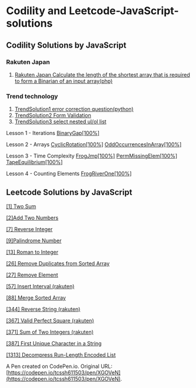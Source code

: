 # Codility and Leetcode-JavaScript-solutions

## Codility Solutions by JavaScript

### Rakuten Japan 
1. [Rakuten Japan Calculate the length of the shortest array that is required to form a Binarian of an input array(php)](https://github.com/tcssh611503/codility-and-leetcode-javascript-solutions/blob/main/Codility-Rakuten-Japan.php)

### Trend technology
1. [TrendSolution1 error correction question(python)](https://github.com/tcssh611503/codility-and-leetcode-javascript-solutions/blob/main/Codility-TrendTechnology-01.js)
1. [TrendSolution2 Form Validation](https://github.com/tcssh611503/codility-and-leetcode-javascript-solutions/blob/main/Codility-TrendTechnology-02.js)
1. [TrendSolution3 select nested ul/ol list](https://github.com/tcssh611503/codility-and-leetcode-javascript-solutions/blob/main/Codility-TrendTechnology-03.js)

Lesson 1 - Iterations
[BinaryGap[100%]](https://github.com/tcssh611503/codility-and-leetcode-javascript-solutions/blob/main/Codility101-Iterations-BinaryGap.js)

Lesson 2 - Arrays
[CyclicRotation[100%]](https://github.com/tcssh611503/codility-and-leetcode-javascript-solutions/blob/main/Codility201-Arrays-CyclicRotation.js)
[OddOccurrencesInArray[100%]](https://github.com/tcssh611503/codility-and-leetcode-javascript-solutions/blob/main/Codility202-Arrays-OddOccurrencesInArray.js)


Lesson 3 - Time Complexity
[FrogJmp[100%]](https://github.com/tcssh611503/codility-and-leetcode-javascript-solutions/blob/main/Codility301-Time%20Complexity-FrogJmp.js)
[PermMissingElem[100%]](https://github.com/tcssh611503/codility-and-leetcode-javascript-solutions/blob/main/Codility302-Time%20Complexity-PermMissingElem.js)
[TapeEquilibrium[100%]](https://github.com/tcssh611503/codility-and-leetcode-javascript-solutions/blob/main/Codility303-Time%20Complexity-TapeEquilibrium.js)

Lesson 4 - Counting Elements
[FrogRiverOne[100%]](https://github.com/tcssh611503/codility-and-leetcode-javascript-solutions/blob/main/Codility402-Counting%20Elements.js)

## Leetcode Solutions by JavaScript

[[1] Two Sum](https://github.com/tcssh611503/codility-and-leetcode-javascript-solutions/blob/main/Leetcode0001-Two-Sum.js)

[[2]Add Two Numbers](https://github.com/tcssh611503/codility-and-leetcode-javascript-solutions/blob/main/Leetcode0002-Add%20Two%20Numbers.js)

[[7] Reverse Integer](https://github.com/tcssh611503/codility-and-leetcode-javascript-solutions/blob/main/Leetcode0007-Reverse%20Integer.js)

[[9]Palindrome Number](https://github.com/tcssh611503/codility-and-leetcode-javascript-solutions/blob/main/Leetcode0009-Palindrome%20Number.js)

[[13] Roman to Integer](https://github.com/tcssh611503/codility-and-leetcode-javascript-solutions/blob/main/Leetcode0013-Roman%20to%20Integer.js)

[[26] Remove Duplicates from Sorted Array](https://github.com/tcssh611503/codility-and-leetcode-javascript-solutions/blob/main/Leetcode0026-Remove%20Duplicates%20from%20Sorted%20Array.js)

[[27] Remove Element](https://github.com/tcssh611503/codility-and-leetcode-javascript-solutions/blob/main/Leetcode0027-Remove%20Element.js)

[[57] Insert Interval (rakuten)](https://github.com/tcssh611503/codility-and-leetcode-javascript-solutions/commit/13e197cfd03442ecb728fa596abb1ab41260a107)

[[88] Merge Sorted Array](https://github.com/tcssh611503/codility-and-leetcode-javascript-solutions/blob/main/Leetcode0088-Merge%20Sorted%20Array.js)

[[344] Reverse String (rakuten)](https://github.com/tcssh611503/codility-and-leetcode-javascript-solutions/blob/main/Leetcode0344-Reverse%20Integer.js)

[[367] Valid Perfect Square (rakuten)](https://github.com/tcssh611503/codility-and-leetcode-javascript-solutions/blob/main/Leetcode0367-Valid%20Perfect%20Square.js)

[[371] Sum of Two Integers (rakuten)](https://github.com/tcssh611503/codility-and-leetcode-javascript-solutions/blob/main/Leetcode0371-Sum%20of%20Two%20Integers.js)

[[387] First Unique Character in a String](https://github.com/tcssh611503/codility-and-leetcode-javascript-solutions/blob/main/Leetcode0387-First%20Unique%20Character%20in%20a%20String.js)

[[1313] Decompress Run-Length Encoded List](https://github.com/tcssh611503/codility-and-leetcode-javascript-solutions/blob/main/Leetcode1313-Decompress%20Run-Length%20Encoded%20List.js)



A Pen created on CodePen.io. Original URL: [https://codepen.io/tcssh611503/pen/XGOVeN](https://codepen.io/tcssh611503/pen/XGOVeN).




